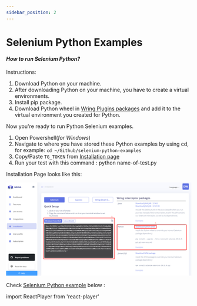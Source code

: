 ```yaml
---
sidebar_position: 2
---
```


# Selenium Python Examples

#### *How to run Selenium Python?*

Instructions: 

1. Download Python on your machine.
2. After downloading Python on your machine, you have to create a virtual environments. 
3. Install pip package.
4. Download Python wheel in [Wring Plugins packages](https://app.wring.dev/details/installation) and add it to the virtual environment you created for Python.

Now you're ready to run Python Selenium examples.

1. Open Powershell(*for Windows*)
2. Navigate to where you have stored these Python examples by using cd, for example: `cd ~/Github/selenium-python-examples`
3. Copy/Paste `TG_TOKEN` from [Installation page](https://app.wring.dev/details/installation)
4. Run your test with this command : python name-of-test.py

Installation Page looks like this: 

![PExamples](/img/installation2.png)

Check [Selenium Python example](https://github.com/aichemydev/selenium-python-examples) below :

import ReactPlayer from 'react-player'

<ReactPlayer playing controls url='https://youtu.be/1OI-6NKcs10' />
